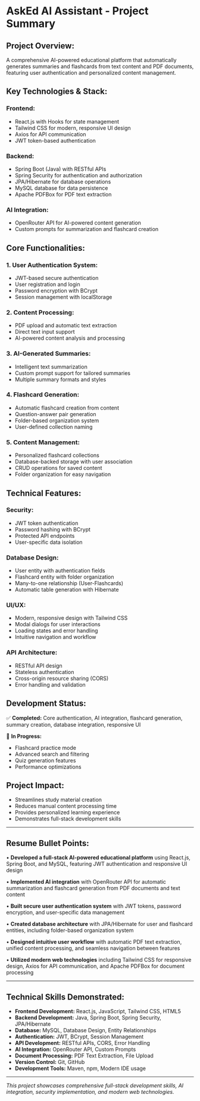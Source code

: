 # AskEd AI Assistant - Project Summary

## **Project Overview:**
A comprehensive AI-powered educational platform that automatically generates summaries and flashcards from text content and PDF documents, featuring user authentication and personalized content management.

## **Key Technologies & Stack:**

### **Frontend:**
- React.js with Hooks for state management
- Tailwind CSS for modern, responsive UI design
- Axios for API communication
- JWT token-based authentication

### **Backend:**
- Spring Boot (Java) with RESTful APIs
- Spring Security for authentication and authorization
- JPA/Hibernate for database operations
- MySQL database for data persistence
- Apache PDFBox for PDF text extraction

### **AI Integration:**
- OpenRouter API for AI-powered content generation
- Custom prompts for summarization and flashcard creation

## **Core Functionalities:**

### **1. User Authentication System:**
- JWT-based secure authentication
- User registration and login
- Password encryption with BCrypt
- Session management with localStorage

### **2. Content Processing:**
- PDF upload and automatic text extraction
- Direct text input support
- AI-powered content analysis and processing

### **3. AI-Generated Summaries:**
- Intelligent text summarization
- Custom prompt support for tailored summaries
- Multiple summary formats and styles

### **4. Flashcard Generation:**
- Automatic flashcard creation from content
- Question-answer pair generation
- Folder-based organization system
- User-defined collection naming

### **5. Content Management:**
- Personalized flashcard collections
- Database-backed storage with user association
- CRUD operations for saved content
- Folder organization for easy navigation

## **Technical Features:**

### **Security:**
- JWT token authentication
- Password hashing with BCrypt
- Protected API endpoints
- User-specific data isolation

### **Database Design:**
- User entity with authentication fields
- Flashcard entity with folder organization
- Many-to-one relationship (User-Flashcards)
- Automatic table generation with Hibernate

### **UI/UX:**
- Modern, responsive design with Tailwind CSS
- Modal dialogs for user interactions
- Loading states and error handling
- Intuitive navigation and workflow

### **API Architecture:**
- RESTful API design
- Stateless authentication
- Cross-origin resource sharing (CORS)
- Error handling and validation

## **Development Status:**
✅ **Completed:** Core authentication, AI integration, flashcard generation, summary creation, database integration, responsive UI

🔄 **In Progress:** 
- Flashcard practice mode
- Advanced search and filtering
- Quiz generation features
- Performance optimizations

## **Project Impact:**
- Streamlines study material creation
- Reduces manual content processing time
- Provides personalized learning experience
- Demonstrates full-stack development skills

---

## **Resume Bullet Points:**

• **Developed a full-stack AI-powered educational platform** using React.js, Spring Boot, and MySQL, featuring JWT authentication and responsive UI design

• **Implemented AI integration** with OpenRouter API for automatic summarization and flashcard generation from PDF documents and text content

• **Built secure user authentication system** with JWT tokens, password encryption, and user-specific data management

• **Created database architecture** with JPA/Hibernate for user and flashcard entities, including folder-based organization system

• **Designed intuitive user workflow** with automatic PDF text extraction, unified content processing, and seamless navigation between features

• **Utilized modern web technologies** including Tailwind CSS for responsive design, Axios for API communication, and Apache PDFBox for document processing

---

## **Technical Skills Demonstrated:**

- **Frontend Development:** React.js, JavaScript, Tailwind CSS, HTML5
- **Backend Development:** Java, Spring Boot, Spring Security, JPA/Hibernate
- **Database:** MySQL, Database Design, Entity Relationships
- **Authentication:** JWT, BCrypt, Session Management
- **API Development:** RESTful APIs, CORS, Error Handling
- **AI Integration:** OpenRouter API, Custom Prompts
- **Document Processing:** PDF Text Extraction, File Upload
- **Version Control:** Git, GitHub
- **Development Tools:** Maven, npm, Modern IDE usage

---

*This project showcases comprehensive full-stack development skills, AI integration, security implementation, and modern web technologies.* 